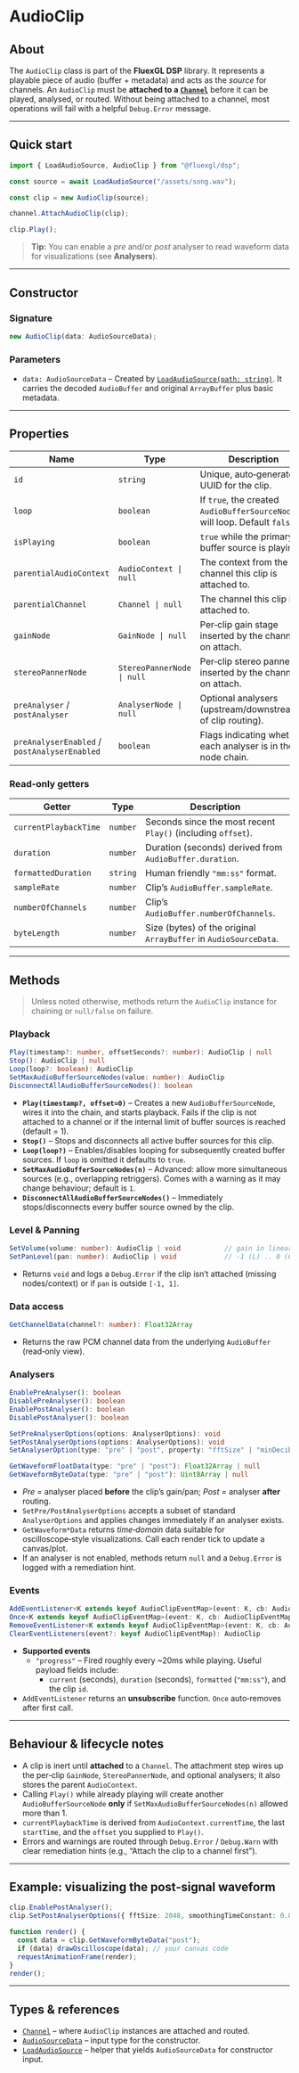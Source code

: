 # AudioClip

## About
The `AudioClip` class is part of the **FluexGL DSP** library. It represents a playable piece of audio (buffer + metadata) and acts as the *source* for channels. An `AudioClip` must be **attached to a [`Channel`](./Channel.md)** before it can be played, analysed, or routed. Without being attached to a channel, most operations will fail with a helpful `Debug.Error` message.

---

## Quick start
```ts
import { LoadAudioSource, AudioClip } from "@fluexgl/dsp";

const source = await LoadAudioSource("/assets/song.wav");

const clip = new AudioClip(source);

channel.AttachAudioClip(clip);

clip.Play();
```

> **Tip:** You can enable a *pre* and/or *post* analyser to read waveform data for visualizations (see **Analysers**).

---

## Constructor
### Signature
```ts
new AudioClip(data: AudioSourceData);
```

### Parameters
- `data: AudioSourceData` – Created by [`LoadAudioSource(path: string)`](../helpers/LoadAudioSource.md). It carries the decoded `AudioBuffer` and original `ArrayBuffer` plus basic metadata.

---

## Properties
| Name | Type | Description |
|---|---|---|
| `id` | `string` | Unique, auto‑generated UUID for the clip. |
| `loop` | `boolean` | If `true`, the created `AudioBufferSourceNode`(s) will loop. Default `false`. |
| `isPlaying` | `boolean` | `true` while the primary buffer source is playing. |
| `parentialAudioContext` | `AudioContext \| null` | The context from the channel this clip is attached to. |
| `parentialChannel` | `Channel \| null` | The channel this clip is attached to. |
| `gainNode` | `GainNode \| null` | Per‑clip gain stage inserted by the channel on attach. |
| `stereoPannerNode` | `StereoPannerNode \| null` | Per‑clip stereo panner inserted by the channel on attach. |
| `preAnalyser` / `postAnalyser` | `AnalyserNode \| null` | Optional analysers (upstream/downstream of clip routing). |
| `preAnalyserEnabled` / `postAnalyserEnabled` | `boolean` | Flags indicating whether each analyser is in the node chain. |

### Read‑only getters
| Getter | Type | Description |
|---|---|---|
| `currentPlaybackTime` | `number` | Seconds since the most recent `Play()` (including `offset`). |
| `duration` | `number` | Duration (seconds) derived from `AudioBuffer.duration`. |
| `formattedDuration` | `string` | Human friendly `"mm:ss"` format. |
| `sampleRate` | `number` | Clip’s `AudioBuffer.sampleRate`. |
| `numberOfChannels` | `number` | Clip’s `AudioBuffer.numberOfChannels`. |
| `byteLength` | `number` | Size (bytes) of the original `ArrayBuffer` in `AudioSourceData`. |

---

## Methods
> Unless noted otherwise, methods return the `AudioClip` instance for chaining or `null/false` on failure.

### Playback
```ts
Play(timestamp?: number, offsetSeconds?: number): AudioClip | null
Stop(): AudioClip | null
Loop(loop?: boolean): AudioClip
SetMaxAudioBufferSourceNodes(value: number): AudioClip
DisconnectAllAudioBufferSourceNodes(): boolean
```
- **`Play(timestamp?, offset=0)`** – Creates a new `AudioBufferSourceNode`, wires it into the chain, and starts playback. Fails if the clip is not attached to a channel or if the internal limit of buffer sources is reached (default = 1).
- **`Stop()`** – Stops and disconnects all active buffer sources for this clip.
- **`Loop(loop?)`** – Enables/disables looping for subsequently created buffer sources. If `loop` is omitted it defaults to `true`.
- **`SetMaxAudioBufferSourceNodes(n)`** – Advanced: allow more simultaneous sources (e.g., overlapping retriggers). Comes with a warning as it may change behaviour; default is `1`.
- **`DisconnectAllAudioBufferSourceNodes()`** – Immediately stops/disconnects every buffer source owned by the clip.

### Level & Panning
```ts
SetVolume(volume: number): AudioClip | void           // gain in linear [0..∞)
SetPanLevel(pan: number): AudioClip | void            // -1 (L) .. 0 (C) .. +1 (R)
```
- Returns `void` and logs a `Debug.Error` if the clip isn’t attached (missing nodes/context) or if `pan` is outside `[-1, 1]`.

### Data access
```ts
GetChannelData(channel?: number): Float32Array
```
- Returns the raw PCM channel data from the underlying `AudioBuffer` (read‑only view).

### Analysers
```ts
EnablePreAnalyser(): boolean
DisablePreAnalyser(): boolean
EnablePostAnalyser(): boolean
DisablePostAnalyser(): boolean

SetPreAnalyserOptions(options: AnalyserOptions): void
SetPostAnalyserOptions(options: AnalyserOptions): void
SetAnalyserOption(type: "pre" | "post", property: "fftSize" | "minDecibels" | "maxDecibels" | "smoothingTimeConstant", value: number): boolean

GetWaveformFloatData(type: "pre" | "post"): Float32Array | null
GetWaveformByteData(type: "pre" | "post"): Uint8Array | null
```
- *Pre* = analyser placed **before** the clip’s gain/pan; *Post* = analyser **after** routing.
- `SetPre/PostAnalyserOptions` accepts a subset of standard `AnalyserOptions` and applies changes immediately if an analyser exists.
- `GetWaveform*Data` returns *time‑domain* data suitable for oscilloscope‑style visualizations. Call each render tick to update a canvas/plot.
- If an analyser is not enabled, methods return `null` and a `Debug.Error` is logged with a remediation hint.

### Events
```ts
AddEventListener<K extends keyof AudioClipEventMap>(event: K, cb: AudioClipEventMap[K]): () => void
Once<K extends keyof AudioClipEventMap>(event: K, cb: AudioClipEventMap[K]): () => void
RemoveEventListener<K extends keyof AudioClipEventMap>(event: K, cb: AudioClipEventMap[K]): boolean
ClearEventListeners(event?: keyof AudioClipEventMap): AudioClip
```
- **Supported events**
  - `"progress"` – Fired roughly every ~20ms while playing. Useful payload fields include:
    - `current` (seconds), `duration` (seconds), `formatted` (`"mm:ss"`), and the clip `id`.
- `AddEventListener` returns an **unsubscribe** function. `Once` auto‑removes after first call.

---

## Behaviour & lifecycle notes
- A clip is inert until **attached** to a `Channel`. The attachment step wires up the per‑clip `GainNode`, `StereoPannerNode`, and optional analysers; it also stores the parent `AudioContext`.
- Calling `Play()` while already playing will create another `AudioBufferSourceNode` **only** if `SetMaxAudioBufferSourceNodes(n)` allowed more than 1.
- `currentPlaybackTime` is derived from `AudioContext.currentTime`, the last `startTime`, and the `offset` you supplied to `Play()`.
- Errors and warnings are routed through `Debug.Error` / `Debug.Warn` with clear remediation hints (e.g., “Attach the clip to a channel first”).

---

## Example: visualizing the post‑signal waveform
```ts
clip.EnablePostAnalyser();
clip.SetPostAnalyserOptions({ fftSize: 2048, smoothingTimeConstant: 0.85 });

function render() {
  const data = clip.GetWaveformByteData("post");
  if (data) drawOscilloscope(data); // your canvas code
  requestAnimationFrame(render);
}
render();
```

---

## Types & references
- [`Channel`](./Channel.md) – where `AudioClip` instances are attached and routed.
- [`AudioSourceData`](../interfaces/AudioSourceData.md) – input type for the constructor.
- [`LoadAudioSource`](../helpers/LoadAudioSource.md) – helper that yields `AudioSourceData` for constructor input.